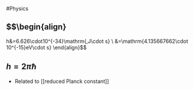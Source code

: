 #Physics
## $$\begin{align}
h&=6.626\cdot10^{-34}\mathrm{\,J\cdot s} \\
&=\mathrm{4.135667662\cdot 10^{-15}eV\cdot s}
\end{align}$$
## $\displaystyle h=2\pi \hbar$
* Related to [[reduced Planck constant]]
